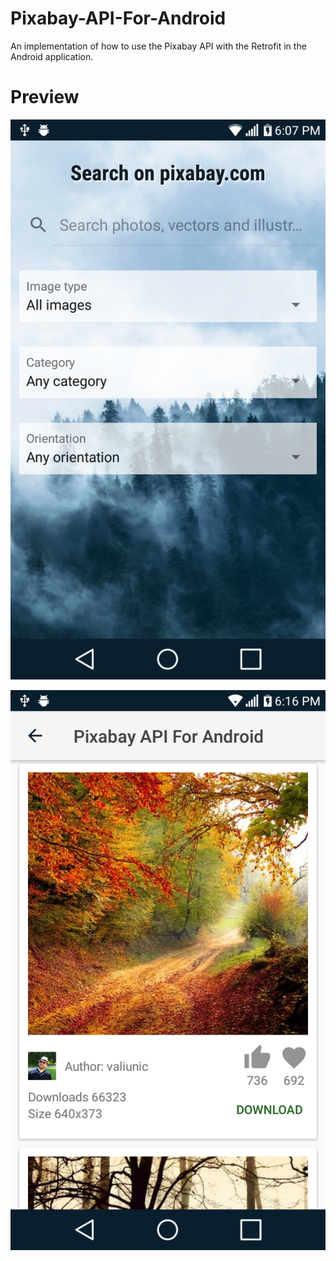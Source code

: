 # Pixabay-API-For-Android
An implementation of how to use the Pixabay API with the Retrofit in the Android application.

# Preview
![preview 1](https://github.com/developerserv3546/Pixabay-API-For-Android/blob/master/app/src/main/assets/preview1.png)

![preview 2](https://github.com/developerserv3546/Pixabay-API-For-Android/blob/master/app/src/main/assets/preview2.png)
